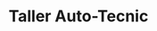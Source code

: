 ---
title: "Taller Auto-Tecnic"
url: /san-salvador/taller-auto-tecnic/
shop: reparación de automóviles
---